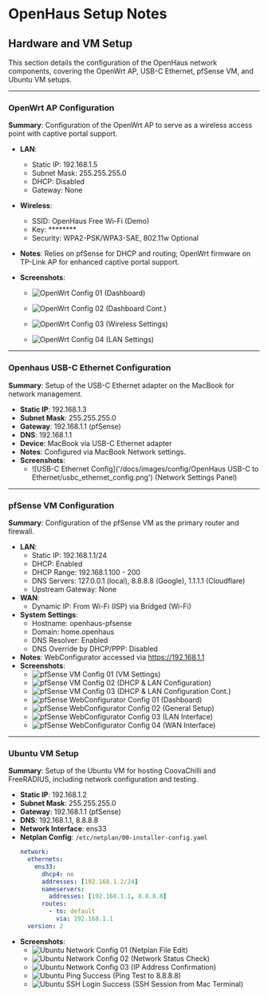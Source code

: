 # OpenHaus Setup Notes

## Hardware and VM Setup
This section details the configuration of the OpenHaus network components, covering the OpenWrt AP, USB-C Ethernet, pfSense VM, and Ubuntu VM setups.

---

### OpenWrt AP Configuration
**Summary**: Configuration of the OpenWrt AP to serve as a wireless access point with captive portal support.
- **LAN**:
  - Static IP: 192.168.1.5
  - Subnet Mask: 255.255.255.0
  - DHCP: Disabled
  - Gateway: None
- **Wireless**:
  - SSID: OpenHaus Free Wi-Fi (Demo)
  - Key: ********
  - Security: WPA2-PSK/WPA3-SAE, 802.11w Optional
- **Notes**: Relies on pfSense for DHCP and routing; OpenWrt firmware on TP-Link AP for enhanced captive portal support.
- **Screenshots**:
  
  - ![OpenWrt Config 01](/docs/images/config/OpenWrt/openwrt_config_01.png) (Dashboard)
    
  - ![OpenWrt Config 02](/docs/images/config/OpenWrt/openwrt_config_02.png) (Dashboard Cont.)
  - ![OpenWrt Config 03](/docs/images/config/OpenWrt/openwrt_config_03.png) (Wireless Settings)
  - ![OpenWrt Config 04](/docs/images/config/OpenWrt/openwrt_config_04.png) (LAN Settings)

---

### Openhaus USB-C Ethernet Configuration
**Summary**: Setup of the USB-C Ethernet adapter on the MacBook for network management.
- **Static IP**: 192.168.1.3
- **Subnet Mask**: 255.255.255.0
- **Gateway**: 192.168.1.1 (pfSense)
- **DNS**: 192.168.1.1
- **Device**: MacBook via USB-C Ethernet adapter
- **Notes**: Configured via MacBook Network settings.
- **Screenshots**:
  - ![USB-C Ethernet Config]('/docs/images/config/OpenHaus USB-C to Ethernet/usbc_ethernet_config.png') (Network Settings Panel)

---

### pfSense VM Configuration
**Summary**: Configuration of the pfSense VM as the primary router and firewall.
- **LAN**:
  - Static IP: 192.168.1.1/24
  - DHCP: Enabled
  - DHCP Range: 192.168.1.100 - 200
  - DNS Servers: 127.0.0.1 (local), 8.8.8.8 (Google), 1.1.1.1 (Cloudflare)
  - Upstream Gateway: None
- **WAN**:
  - Dynamic IP: From Wi-Fi (ISP) via Bridged (Wi-Fi)
- **System Settings**:
  - Hostname: openhaus-pfsense
  - Domain: home.openhaus
  - DNS Resolver: Enabled
  - DNS Override by DHCP/PPP: Disabled
- **Notes**: WebConfigurator accessed via https://192.168.1.1
- **Screenshots**:
  - ![pfSense VM Config 01](/docs/images/config/pfSense/VM/pfsense_vm_config_01.png) (VM Settings)
  - ![pfSense VM Config 02](/docs/images/config/pfSense/VM/pfsense_vm_config_02.png) (DHCP & LAN Configuration)
  - ![pfSense VM Config 03](/docs/images/config/pfSense/VM/pfsense_vm_config_03.png) (DHCP & LAN Configuration Cont.)
  - ![pfSense WebConfigurator Config 01](/docs/images/config/pfSense/WebConfigurator/pfsense_webconfigurator_config_01.png) (Dashboard)
  - ![pfSense WebConfigurator Config 02](/docs/images/config/pfSense/WebConfigurator/pfsense_webconfigurator_config_02.png) (General Setup)
  - ![pfSense WebConfigurator Config 03](/docs/images/config/pfSense/WebConfigurator/pfsense_webconfigurator_config_03.png) (LAN Interface)
  - ![pfSense WebConfigurator Config 04](/docs/images/config/pfSense/WebConfigurator/pfsense_webconfigurator_config_04.png) (WAN Interface)

---

### Ubuntu VM Setup
**Summary**: Setup of the Ubuntu VM for hosting CoovaChilli and FreeRADIUS, including network configuration and testing.
- **Static IP**: 192.168.1.2
- **Subnet Mask**: 255.255.255.0
- **Gateway**: 192.168.1.1 (pfSense)
- **DNS**: 192.168.1.1, 8.8.8.8
- **Network Interface**: ens33
- **Netplan Config**: `/etc/netplan/00-installer-config.yaml`
  ```yaml
  network:
    ethernets:
      ens33:
        dhcp4: no
        addresses: [192.168.1.2/24]
        nameservers:
          addresses: [192.168.1.1, 8.8.8.8]
        routes:
          - to: default
            via: 192.168.1.1
    version: 2
- **Screenshots**:
  - ![Ubuntu Network Config 01](/docs/images/config/Ubuntu/ubuntu_network_config_01.png) (Netplan File Edit)
  - ![Ubuntu Network Config 02](/docs/images/config/Ubuntu/ubuntu_network_config_02.png) (Network Status Check)
  - ![Ubuntu Network Config 03](/docs/images/config/Ubuntu/ubuntu_network_config_03.png) (IP Address Confirmation)
  - ![Ubuntu Ping Success](/docs/images/config/Ubuntu/ubuntu_ping_success.png) (Ping Test to 8.8.8.8)
  - ![Ubuntu SSH Login Success](/docs/images/config/Ubuntu/ubuntu_ssh_login_success.png) (SSH Session from Mac Terminal)
